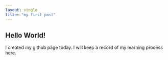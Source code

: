 ```yaml
---
layout: single
title: "my first post"
---
```


## Hello World!
I created my github page today.
I will keep a record of my learning process here.
